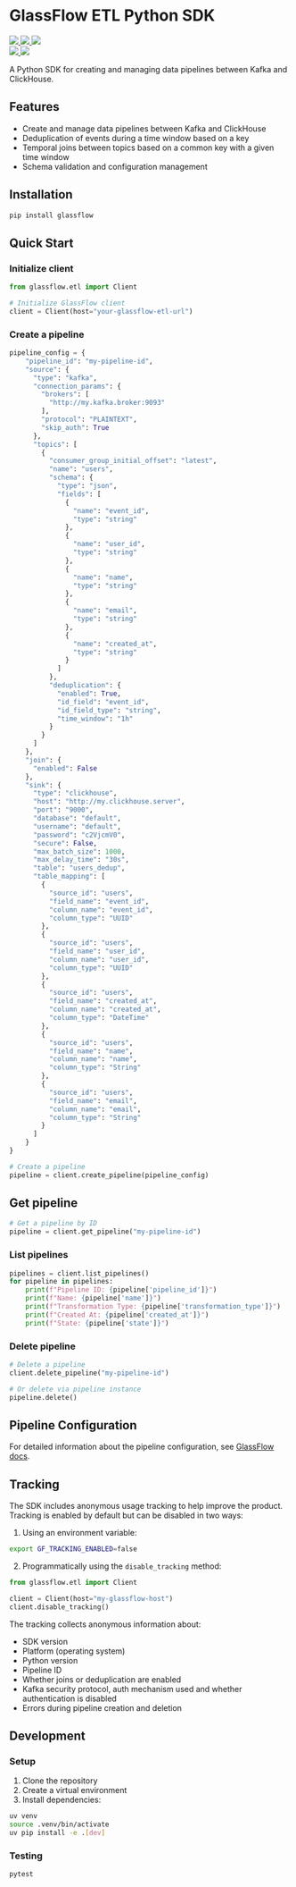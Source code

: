 # GlassFlow ETL Python SDK

<p align="left">
  <a target="_blank" href="https://pypi.python.org/pypi/glassflow">
    <img src="https://img.shields.io/pypi/v/glassflow.svg?labelColor=&color=e69e3a">
  </a>
  <a target="_blank" href="https://github.com/glassflow/glassflow-python-sdk/blob/main/LICENSE.md">
    <img src="https://img.shields.io/pypi/l/glassflow.svg?labelColor=&color=e69e3a">
  </a>
  <a target="_blank" href="https://pypi.python.org/pypi/glassflow">
    <img src="https://img.shields.io/pypi/pyversions/glassflow.svg?labelColor=&color=e69e3a">
  </a>
  <br />
  <a target="_blank" href="(https://github.com/glassflow/glassflow-python-sdk/actions">
    <img src="https://github.com/glassflow/glassflow-python-sdk/workflows/Test/badge.svg?labelColor=&color=e69e3a">
  </a>
<!-- Pytest Coverage Comment:Begin -->
  <img src=https://img.shields.io/badge/coverage-94%25-brightgreen>
<!-- Pytest Coverage Comment:End -->
</p>

A Python SDK for creating and managing data pipelines between Kafka and ClickHouse.

## Features

- Create and manage data pipelines between Kafka and ClickHouse
- Deduplication of events during a time window based on a key
- Temporal joins between topics based on a common key with a given time window
- Schema validation and configuration management

## Installation

```bash
pip install glassflow
```

## Quick Start

### Initialize client

```python
from glassflow.etl import Client

# Initialize GlassFlow client
client = Client(host="your-glassflow-etl-url")
```

### Create a pipeline

```python
pipeline_config = {
    "pipeline_id": "my-pipeline-id",
    "source": {
      "type": "kafka",
      "connection_params": {
        "brokers": [
          "http://my.kafka.broker:9093"
        ],
        "protocol": "PLAINTEXT",
        "skip_auth": True
      },
      "topics": [
        {
          "consumer_group_initial_offset": "latest",
          "name": "users",
          "schema": {
            "type": "json",
            "fields": [
              {
                "name": "event_id",
                "type": "string"
              },
              {
                "name": "user_id",
                "type": "string"
              },
              {
                "name": "name",
                "type": "string"
              },
              {
                "name": "email",
                "type": "string"
              },
              {
                "name": "created_at",
                "type": "string"
              }
            ]
          },
          "deduplication": {
            "enabled": True,
            "id_field": "event_id",
            "id_field_type": "string",
            "time_window": "1h"
          }
        }
      ]
    },
    "join": {
      "enabled": False
    },
    "sink": {
      "type": "clickhouse",
      "host": "http://my.clickhouse.server",
      "port": "9000",
      "database": "default",
      "username": "default",
      "password": "c2VjcmV0",
      "secure": False,
      "max_batch_size": 1000,
      "max_delay_time": "30s",
      "table": "users_dedup",
      "table_mapping": [
        {
          "source_id": "users",
          "field_name": "event_id",
          "column_name": "event_id",
          "column_type": "UUID"
        },
        {
          "source_id": "users",
          "field_name": "user_id",
          "column_name": "user_id",
          "column_type": "UUID"
        },
        {
          "source_id": "users",
          "field_name": "created_at",
          "column_name": "created_at",
          "column_type": "DateTime"
        },
        {
          "source_id": "users",
          "field_name": "name",
          "column_name": "name",
          "column_type": "String"
        },
        {
          "source_id": "users",
          "field_name": "email",
          "column_name": "email",
          "column_type": "String"
        }
      ]
    }
}

# Create a pipeline
pipeline = client.create_pipeline(pipeline_config)
```


## Get pipeline

```python
# Get a pipeline by ID
pipeline = client.get_pipeline("my-pipeline-id")
```

### List pipelines

```python
pipelines = client.list_pipelines()
for pipeline in pipelines:
    print(f"Pipeline ID: {pipeline['pipeline_id']}")
    print(f"Name: {pipeline['name']}")
    print(f"Transformation Type: {pipeline['transformation_type']}")
    print(f"Created At: {pipeline['created_at']}")
    print(f"State: {pipeline['state']}")
```

### Delete pipeline

```python
# Delete a pipeline
client.delete_pipeline("my-pipeline-id")

# Or delete via pipeline instance
pipeline.delete()
```

## Pipeline Configuration

For detailed information about the pipeline configuration, see [GlassFlow docs](https://docs.glassflow.dev/pipeline/pipeline-configuration).

## Tracking

The SDK includes anonymous usage tracking to help improve the product. Tracking is enabled by default but can be disabled in two ways:

1. Using an environment variable:
```bash
export GF_TRACKING_ENABLED=false
```

2. Programmatically using the `disable_tracking` method:
```python
from glassflow.etl import Client

client = Client(host="my-glassflow-host")
client.disable_tracking()
```

The tracking collects anonymous information about:
- SDK version
- Platform (operating system)
- Python version
- Pipeline ID
- Whether joins or deduplication are enabled
- Kafka security protocol, auth mechanism used and whether authentication is disabled
- Errors during pipeline creation and deletion

## Development

### Setup

1. Clone the repository
2. Create a virtual environment
3. Install dependencies:

```bash
uv venv
source .venv/bin/activate
uv pip install -e .[dev]
```

### Testing

```bash
pytest
```
